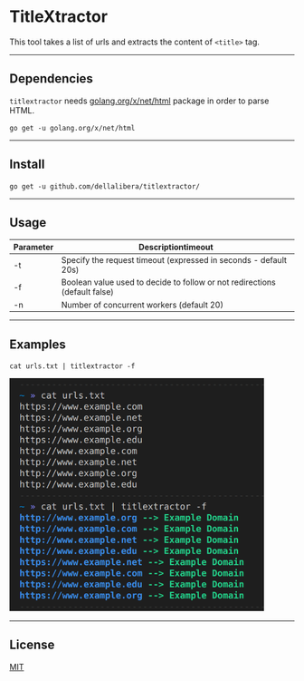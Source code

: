 # TitleXtractor   

This tool takes a list of urls and extracts the content of `<title>` tag.

---
## Dependencies
`titlextractor` needs [golang.org/x/net/html](https://godoc.org/golang.org/x/net/html) package in order to parse HTML.
```
go get -u golang.org/x/net/html
```

---
## Install 
```
go get -u github.com/dellalibera/titlextractor/
```
---

## Usage
Parameter   | Descriptiontimeout
----------- | -------------
-t          | Specify the request timeout (expressed in seconds - default 20s)
-f          | Boolean value used to decide to follow or not redirections (default false)
-n          | Number of concurrent workers (default 20) 

---

## Examples
```
cat urls.txt | titlextractor -f
```
<img alt="titlextractor" title="titlextractor" src="./screen.png" width="450">

---
## License
[MIT](https://github.com/dellalibera/titlefinder/blob/master/LICENSE) 
